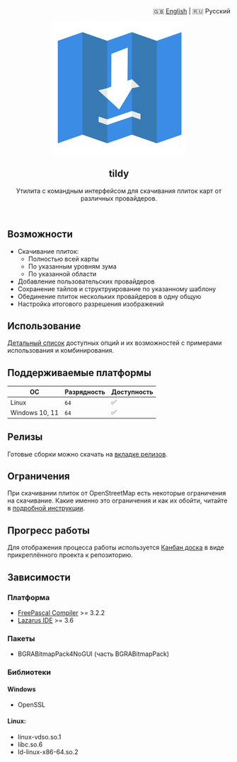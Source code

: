 <div align="right">
  🇬🇧 <a href="./README.md">English</a>
  |
  🇷🇺 Русский
</div>
<p align="center">
  <img src="./docs/media/logo.svg" width="300">
</p>
<h2 align="center">tildy</h2>
<p align="center">
  Утилита с командным интерфейсом для скачивания плиток карт от различных провайдеров.
</p>
<br>

## Возможности

- Скачивание плиток:
	- Полностью всей карты
	- По указанным уровням зума
	- По указанной области
- Добавление пользовательских провайдеров
- Сохранение тайлов и структруирование по указанному шаблону
- Обединение плиток нескольких провайдеров в одну общую
- Настройка итогового разрешения изображений

## Использование

[Детальный список](./docs/USAGE_RU.md) доступных опций и их возможностей с примерами использования и комбинирования.

## Поддерживаемые платформы

| ОС | Разрядность                | Доступность                                                                  |
| ------------ | ----------------------- | ------------------------------------------------------------------------------- |
| Linux            | `64`               | ✅                                              |
| Windows 10, 11           | `64`             | ✅                                                    |


## Релизы

Готовые сборки можно скачать на [вкладке релизов](https://github.com/kfilippenok/tildy/releases).

## Ограничения

При скачивании плиток от OpenStreetMap есть некоторые ограничения на скачивание. Какие именно это ограничения и как их обойти, читайте в [подробной инструкции](./docs/RESTRICTIONS_RU.md).

## Прогресс работы

Для отображения процесса работы используется [Канбан доска](https://github.com/users/kfilippenok/projects/1) в виде прикреплённого проекта к репозиторию.
 
## Зависимости

### Платформа
- [FreePascal Compiler](https://www.freepascal.org/) >= 3.2.2 
- [Lazarus IDE](https://www.lazarus-ide.org/) >= 3.6

### Пакеты

- BGRABitmapPack4NoGUI (часть BGRABitmapPack)
 
### Библиотеки
 
 #### Windows
 
 - OpenSSL
 
 #### Linux:
 
 - linux-vdso.so.1
 - libc.so.6
 - ld-linux-x86-64.so.2